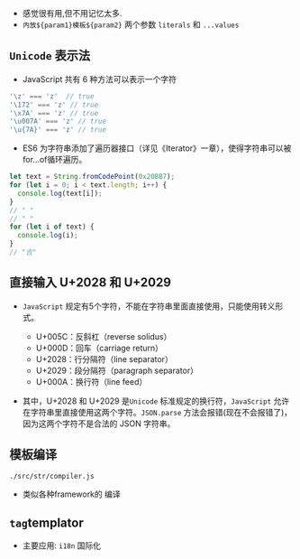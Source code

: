 - 感觉很有用,但不用记忆太多.
- `内放${param1}模板${param2}` 两个参数 `literals` 和 `...values`
## `Unicode` 表示法
- JavaScript 共有 6 种方法可以表示一个字符
```js
'\z' === 'z'  // true
'\172' === 'z' // true
'\x7A' === 'z' // true
'\u007A' === 'z' // true
'\u{7A}' === 'z' // true
```
- ES6 为字符串添加了遍历器接口（详见《Iterator》一章），使得字符串可以被for...of循环遍历。
```js
let text = String.fromCodePoint(0x20BB7);
for (let i = 0; i < text.length; i++) {
  console.log(text[i]);
}
// " "
// " "
for (let i of text) {
  console.log(i);
}
// "𠮷"
```
## 直接输入 U+2028 和 U+2029
- `JavaScript` 规定有5个字符，不能在字符串里面直接使用，只能使用转义形式。
    - U+005C：反斜杠（reverse solidus）
    - U+000D：回车（carriage return）
    - U+2028：行分隔符（line separator）
    - U+2029：段分隔符（paragraph separator）
    - U+000A：换行符（line feed）

- 其中，U+2028 和 U+2029 是`Unicode` 标准规定的换行符，`JavaScript` 允许在字符串里直接使用这两个字符。`JSON.parse` 方法会报错(现在不会报错了)，因为这两个字符不是合法的 JSON 字符串。

## 模板编译
`./src/str/compiler.js`
- 类似各种framework的 编译

## `tag`templator
- 主要应用: `i18n` 国际化
